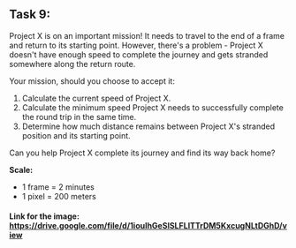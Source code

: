 ## Task 9:

Project X is on an important mission! It needs to travel to the end of a frame and return to its starting point. However, there's a problem - Project X doesn't have enough speed to complete the journey and gets stranded somewhere along the return route.

Your mission, should you choose to accept it:
1. Calculate the current speed of Project X.
2. Calculate the minimum speed Project X needs to successfully complete the round trip in the same time.
3. Determine how much distance remains between Project X's stranded position and its starting point.

Can you help Project X complete its journey and find its way back home?

**Scale:**
- 1 frame = 2 minutes
- 1 pixel = 200 meters

#### Link for the image: https://drive.google.com/file/d/1iouIhGeSlSLFLITTrDM5KxcugNLtDGhD/view
